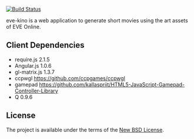 [![Build Status](https://secure.travis-ci.org/dertseha/eve-kino.png?branch=master)](http://travis-ci.org/dertseha/eve-kino)

eve-kino is a web application to generate short movies using the art assets of EVE Online.

## Client Dependencies
* require.js 2.1.5
* Angular.js 1.0.6
* gl-matrix.js 1.3.7
* ccpwgl https://github.com/ccpgames/ccpwgl
* gamepad https://github.com/kallaspriit/HTML5-JavaScript-Gamepad-Controller-Library
* Q 0.9.6

## License

The project is available under the terms of the [New BSD License](LICENSE).
